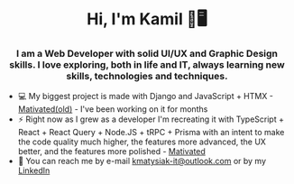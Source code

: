 
<div align="center">
  <h1>Hi,  I'm Kamil 👋🖥️</h1>
  <h3>
  I am a Web Developer with solid UI/UX and Graphic Design skills. I love exploring, both in life and IT, always learning new skills, technologies and techniques. 
  </h3>
</div>

- 💻 My biggest project is made with Django and JavaScript + HTMX - [Mativated(old)](https://github.com/g4n3sha5/MATIVATED_dev) -  I've been working on it for months
- ⚡ Right now as I grew as a developer I'm recreating it with TypeScript + React + React Query + Node.JS + tRPC + Prisma with an intent to make the code quality much higher, the features more advanced, the UX better, and the features more polished - [Mativated](https://github.com/g4n3sha5/mativated-web) 
- 💬 You can reach me by e-mail kmatysiak-it@outlook.com or by my [LinkedIn](https://www.linkedin.com/in/kamilmatysiak/)

<br>
<div align="center">
</div>
